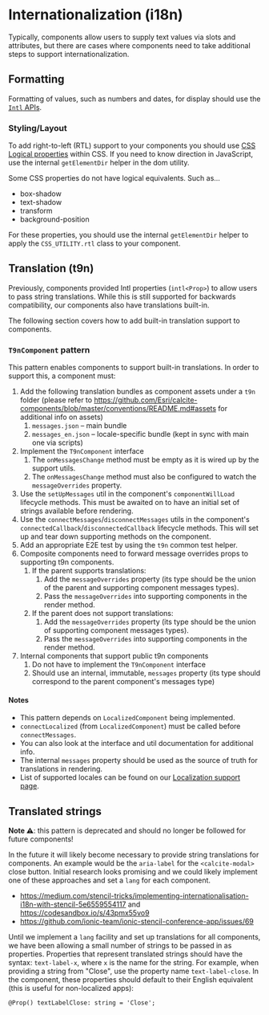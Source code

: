 # Internationalization (i18n)

Typically, components allow users to supply text values via slots and attributes, but there are cases where components need to take additional steps to support internationalization.

## Formatting

Formatting of values, such as numbers and dates, for display should use the [`Intl` APIs](https://developer.mozilla.org/en-US/docs/Web/JavaScript/Reference/Global_Objects/Intl).

### Styling/Layout

To add right-to-left (RTL) support to your components you should use [CSS Logical properties](https://developer.mozilla.org/en-US/docs/Web/CSS/CSS_Logical_Properties) within CSS. If you need to know direction in JavaScript, use the internal `getElementDir` helper in the dom utility.

Some CSS properties do not have logical equivalents. Such as...

- box-shadow
- text-shadow
- transform
- background-position

For these properties, you should use the internal `getElementDir` helper to apply the `CSS_UTILITY.rtl` class to your component.

## Translation (t9n)

Previously, components provided Intl properties (`intl<Prop>`) to allow users to pass string translations. While this is still supported for backwards compatibility, our components also have translations built-in.

The following section covers how to add built-in translation support to components.

### `T9nComponent` pattern

This pattern enables components to support built-in translations. In order to support this, a component must:

1. Add the following translation bundles as component assets under a `t9n` folder (please refer to <https://github.com/Esri/calcite-components/blob/master/conventions/README.md#assets> for additional info on assets)
   1. `messages.json` – main bundle
   2. `messages_en.json` – locale-specific bundle (kept in sync with main one via scripts)
2. Implement the `T9nComponent` interface
   1. The `onMessagesChange` method must be empty as it is wired up by the support utils.
   2. The `onMessagesChange` method must also be configured to watch the `messageOverrides` property.
3. Use the `setUpMessages` util in the component's `componentWillLoad` lifecycle methods. This must be awaited on to have an initial set of strings available before rendering.
4. Use the `connectMessages`/`disconnectMessages` utils in the component's `connectedCallback`/`disconnectedCallback` lifecycle methods. This will set up and tear down supporting methods on the component.
5. Add an appropriate E2E test by using the `t9n` common test helper.
6. Composite components need to forward message overrides props to supporting t9n components.
   1. If the parent supports translations:
      1. Add the `messageOverrides` property (its type should be the union of the parent and supporting component messages types).
      2. Pass the `messageOverrides` into supporting components in the render method.
   1. If the parent does not support translations:
      1. Add the `messageOverrides` property (its type should be the union of supporting component messages types).
      2. Pass the `messageOverrides` into supporting components in the render method.
7. Internal components that support public t9n components
   1. Do not have to implement the `T9nComponent` interface
   2. Should use an internal, immutable, `messages` property (its type should correspond to the parent component's messages type)

#### Notes

- This pattern depends on `LocalizedComponent` being implemented.
- `connectLocalized` (from `LocalizedComponent`) must be called before `connectMessages`.
- You can also look at the interface and util documentation for additional info.
- The internal `messages` property should be used as the source of truth for translations in rendering.
- List of supported locales can be found on our [Localization support page](https://developers.arcgis.com/calcite-design-system/localization/#locale-support).

## Translated strings

**Note ⚠️**: this pattern is deprecated and should no longer be followed for future components!

In the future it will likely become necessary to provide string translations for components. An example would be the `aria-label` for the `<calcite-modal>` close button. Initial research looks promising and we could likely implement one of these approaches and set a `lang` for each component.

- <https://medium.com/stencil-tricks/implementing-internationalisation-i18n-with-stencil-5e6559554117> and <https://codesandbox.io/s/43pmx55vo9>
- <https://github.com/ionic-team/ionic-stencil-conference-app/issues/69>

Until we implement a `lang` facility and set up translations for all components, we have been allowing a small number of strings to be passed in as properties. Properties that represent translated strings should have the syntax: `text-label-x`, where `x` is the name for the string. For example, when providing a string from "Close", use the property name `text-label-close`. In the component, these properties should default to their English equivalent (this is useful for non-localized apps):

```tsx
@Prop() textLabelClose: string = 'Close';
```
